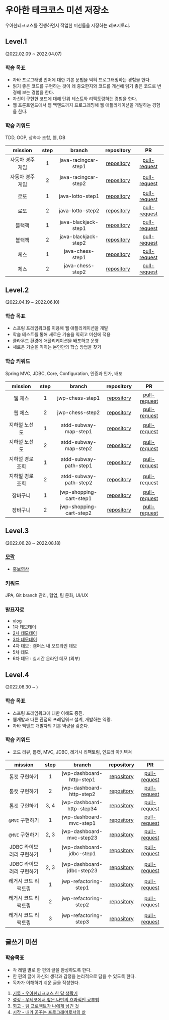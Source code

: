 # 우아한 테크코스 미션 저장소

우아한테크코스를 진행하면서 작업한 미션들을 저장하는 레포지토리.

## Level.1
(2022.02.09 ~ 2022.04.07)

### 학습 목표
- 자바 프로그래밍 언어에 대한 기본 문법을 익혀 프로그래밍하는 경험을 한다.
- 읽기 좋은 코드를 구현하는 것이 왜 중요한지와 코드를 개선해 읽기 좋은 코드로 변경해 보는 경험을 한다.
- 자신이 구현한 코드에 대해 단위 테스트와 리팩토링하는 경험을 한다.
- 웹 프론트엔드에서 웹 백엔드까지 프로그래밍해 웹 애플리케이션을 개발하는 경험을 한다.

### 학습 키워드
TDD, OOP, 상속과 조합, 웹, DB

| mission | step | branch | repository | PR |
|:---:|:---:|:---:|:---:|:---:|
| 자동차 경주 게임 | 1 | java-racingcar-step1 | [repository](https://github.com/cjlee38/java-racingcar/tree/step1)|[pull-request](https://github.com/woowacourse/java-racingcar/pull/278) | 
| 자동차 경주 게임 | 2 | java-racingcar-step2 | [repository](https://github.com/cjlee38/java-racingcar/tree/step2)|[pull-request](https://github.com/woowacourse/java-racingcar/pull/423) |
| 로또 | 1 | java-lotto-step1 |[repository](https://github.com/cjlee38/java-lotto/tree/step1) | [pull-request](https://github.com/woowacourse/java-lotto/pull/410)  |
| 로또 | 2 | java-lotto-step2 | [repository](https://github.com/cjlee38/java-lotto/tree/step2) | [pull-request](https://github.com/woowacourse/java-lotto/pull/490)|
| 블랙잭 | 1 | java-blackjack-step1 | [repository](https://github.com/cjlee38/java-blackjack/tree/step1) | [pull-request](https://github.com/woowacourse/java-blackjack/pull/259)|
| 블랙잭 | 2 | java-blackjack-step2 | [repository](https://github.com/cjlee38/java-blackjack/tree/step2) | [pull-request](https://github.com/woowacourse/java-blackjack/pull/376)|
| 체스 | 1 | java-chess-step1 | [repository](https://github.com/cjlee38/java-chess/tree/step1) | [pull-request](https://github.com/woowacourse/java-chess/pull/307)  |
| 체스 | 2 | java-chess-step2 | [repository](https://github.com/cjlee38/java-chess/tree/step2) | [pull-request](https://github.com/woowacourse/java-chess/pull/408)|


## Level.2
(2022.04.19 ~ 2022.06.10)

### 학습 목표
- 스프링 프레임워크를 이용해 웹 애플리케이션을 개발
- 학습 테스트를 통해 새로운 기술을 익히고 미션에 적용
- 클라우드 환경에 애플리케이션을 배포하고 운영
- 새로운 기술을 익히는 본인만의 학습 방법을 찾기

### 학습 키워드
Spring MVC, JDBC, Core, Configuration, 인증과 인가, 배포

| mission | step | branch | repository | PR |
|:---:|:---:|:---:|:---:|:---:|
|웹 체스|1|jwp-chess-step1|[repository](https://github.com/cjlee38/jwp-chess/tree/step1) | [pull-request](https://github.com/woowacourse/jwp-chess/pull/346) |
|웹 체스|2|jwp-chess-step2|[repository](https://github.com/cjlee38/jwp-chess/tree/step2) | [pull-request](https://github.com/woowacourse/jwp-chess/pull/441)|
|지하철 노선도|1|atdd-subway-map-step1|[repository](https://github.com/cjlee38/atdd-subway-map/tree/step1) | [pull-request](https://github.com/woowacourse/atdd-subway-map/pull/251) |
|지하철 노선도|2|atdd-subway-map-step2|[repository](https://github.com/cjlee38/atdd-subway-map/tree/step2) | [pull-request](https://github.com/woowacourse/atdd-subway-map/pull/324)|
|지하철 경로조회|1|atdd-subway-path-step1|[repository](https://github.com/cjlee38/atdd-subway-path/tree/step1) | [pull-request](https://github.com/woowacourse/atdd-subway-path/pull/235)|  
|지하철 경로조회|2|atdd-subway-path-step2|[repository](https://github.com/cjlee38/atdd-subway-path/tree/step2) | [pull-request](https://github.com/woowacourse/atdd-subway-path/pull/285)|
|장바구니|1|jwp-shopping-cart-step1|[repository](https://github.com/cjlee38/jwp-shopping-cart/tree/step1) | [pull-request](https://github.com/woowacourse/jwp-shopping-cart/pull/46)|
|장바구니|2|jwp-shopping-cart-step2|[repository](https://github.com/cjlee38/jwp-shopping-cart/tree/step2) | [pull-request](https://github.com/woowacourse/jwp-shopping-cart/pull/85)|


## Level.3
(2022.06.28 ~ 2022.08.18)
### [모락](https://github.com/woowacourse-teams/2022-mo-rak)
- [홍보영상](https://youtu.be/oifOO0joHtg)

### 키워드
JPA, Git branch 관리, 협업, 팀 문화, UI/UX

### 발표자료
- [vlog](https://youtu.be/sLBxjoZ6gKA)
- [1차 데모데이](https://youtu.be/R7JO6cLeyhU)
- [2차 데모데이](https://youtu.be/G4uQTNYNanY)
- [3차 데모데이](https://youtu.be/RSkr2x3n9B8)
- 4차 데모 : 캠퍼스 내 오프라인 데모
- 5차 데모
- 6차 데모 : 실시간 온라인 데모 (외부)

## Level.4
(2022.08.30 ~ )

### 학습 목표
- 스프링 프레임워크에 대한 이해도 증진.
- 웹개발과 다른 관점의 프레임워크 설계, 개발하는 역량.
- 자바 백엔드 개발자의 기본 역량을 갖춘다.

### 학습 키워드
- 코드 리뷰, 톰캣, MVC, JDBC, 레거시 리팩토링, 인프라 아키텍쳐

| mission | step | branch | repository | PR |
|:---:|:---:|:---:|:---:|:---:|
|톰캣 구현하기|1|jwp-dashboard-http-step1|[repository](https://github.com/cjlee38/jwp-dashboard-http/tree/step1) | [pull-request](https://github.com/woowacourse/jwp-dashboard-http/pull/148)|
|톰캣 구현하기|2|jwp-dashboard-http-step2|[repository](https://github.com/cjlee38/jwp-dashboard-http/tree/step2) | [pull-request](https://github.com/woowacourse/jwp-dashboard-http/pull/233)
|톰캣 구현하기|3, 4|jwp-dashboard-http-step34|[repository](https://github.com/cjlee38/jwp-dashboard-http/tree/step34) | [pull-request](https://github.com/woowacourse/jwp-dashboard-http/pull/252)
|`@MVC` 구현하기|1|jwp-dashboard-mvc-step1|[repository](https://github.com/cjlee38/jwp-dashboard-mvc/tree/step1) | [pull-request](https://github.com/woowacourse/jwp-dashboard-mvc/pull/187)
|`@MVC` 구현하기|2, 3|jwp-dashboard-mvc-step23|[repository](https://github.com/cjlee38/jwp-dashboard-mvc/tree/step23) | [pull-request](https://github.com/woowacourse/jwp-dashboard-mvc/pull/247)
|JDBC 라이브러리 구현하기|1|jwp-dashboard-jdbc-step1|[repository](https://github.com/cjlee38/jwp-dashboard-jdbc/tree/step1) | [pull-request](https://github.com/woowacourse/jwp-dashboard-jdbc/pull/60)
|JDBC 라이브러리 구현하기|2, 3|jwp-dashboard-jdbc-step23|[repository](https://github.com/cjlee38/jwp-dashboard-jdbc/tree/step23) | [pull-request](https://github.com/woowacourse/jwp-dashboard-jdbc/pull/131)
|레거시 코드 리팩토링| 1 | jwp-refactoring-step1 | [repository](https://github.com/cjlee38/jwp-refactoring/tree/step1) | [pull-request](https://github.com/woowacourse/jwp-refactoring/pull/213)
|레거시 코드 리팩토링| 2 | jwp-refactoring-step2 | [repository](https://github.com/cjlee38/jwp-refactoring/tree/step2) | [pull-request](https://github.com/woowacourse/jwp-refactoring/pull/290)
|레거시 코드 리팩토링| 3 | jwp-refactoring-step3 | [repository](https://github.com/cjlee38/jwp-refactoring/tree/step3) | [pull-request](https://github.com/woowacourse/jwp-refactoring/pull/387)

## 글쓰기 미션

### 학습목표
- 각 레벨 별로 한 편의 글을 완성하도록 한다.
- 한 편의 글에 자신의 생각과 감정을 논리적으로 담을 수 있도록 한다.
- 독자가 이해하기 쉬운 글을 작성한다.


1. [기록 - 우아한테크코스 한 달 생활기](https://github.com/cjlee38/woowa-writing-4/blob/cjlee38/level1.md)
2. [성장 - 우테코에서 찾은 나만의 효과적인 공부법](https://github.com/cjlee38/woowa-writing-4/blob/cjlee38/level2.md)
3. [회고 - 팀 프로젝트가 나에게 남긴 것](https://github.com/cjlee38/woowa-writing-4/blob/cjlee38/level3.md)
4. [시작 - 내가 꿈꾸는 프로그래머로서의 삶](https://github.com/cjlee38/woowa-writing-4/blob/step4/level4.md)
